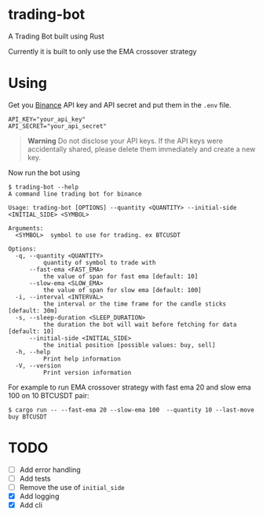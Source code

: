 # trading-bot
A Trading Bot built using Rust

Currently it is built to only use the EMA crossover strategy

# Using

Get you [Binance](https://www.binance.com/en/binance-api) API key and API secret and put them in the `.env` file.

```
API_KEY="your_api_key"
API_SECRET="your_api_secret"
```

> **Warning**
> Do not disclose your API keys. If the API keys were accidentally shared, please delete them immediately and create a new key.


Now run the bot using

```
$ trading-bot --help
A command line trading bot for binance

Usage: trading-bot [OPTIONS] --quantity <QUANTITY> --initial-side <INITIAL_SIDE> <SYMBOL>

Arguments:
  <SYMBOL>  symbol to use for trading. ex BTCUSDT

Options:
  -q, --quantity <QUANTITY>
          quantity of symbol to trade with
      --fast-ema <FAST_EMA>
          the value of span for fast ema [default: 10]
      --slow-ema <SLOW_EMA>
          the value of span for slow ema [default: 100]
  -i, --interval <INTERVAL>
          the interval or the time frame for the candle sticks [default: 30m]
  -s, --sleep-duration <SLEEP_DURATION>
          the duration the bot will wait before fetching for data [default: 10]
      --initial-side <INITIAL_SIDE>
          the initial position [possible values: buy, sell]
  -h, --help
          Print help information
  -V, --version
          Print version information
```

For example to run EMA crossover strategy with fast ema 20 and slow ema 100 on 10 BTCUSDT pair: 
```
$ cargo run -- --fast-ema 20 --slow-ema 100  --quantity 10 --last-move buy BTCUSDT
```

# TODO
- [ ] Add error handling
- [ ] Add tests 
- [ ] Remove the use of `initial_side`
- [x] Add logging
- [x] Add cli
